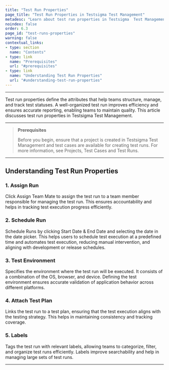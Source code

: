 ```yaml
---
title: "Test Run Properties"
page_title: "Test Run Properties in Testsigma Test Management"
metadesc: "Learn about test run properties in Testsigma  Test Management. Structure, manage, and track test runs effectively to improve efficiency and ensure accurate reporting."
noindex: false
order: 6.3
page_id: "test-runs-properties"
warning: false
contextual_links:
- type: section
  name: "Contents"
- type: link
  name: "Prerequisites"
  url: "#prerequisites"
- type: link
  name: "Understanding Test Run Properties"
  url: "#understanding-test-run-properties"
---
```


---

Test run properties define the attributes that help teams structure, manage, and track test statuses. A well-organized test run improves efficiency and ensures accurate reporting, enabling teams to maintain quality. This article discusses test run properties in Testsigma Test Management.

---

> **Prerequisites**
> 
> Before you begin, ensure that a project is created in Testsigma Test Management and test cases are available for creating test runs. For more information, see Projects, Test Cases and Test Runs.

---

## **Understanding Test Run Properties**

### **1. Assign Run** 
Click Assign Team Mate to assign the test run to a team member responsible for managing the test run. This ensures accountability and helps in tracking test execution progress efficiently.

### **2. Schedule Run** 
Schedule Runs by clicking Start Date & End Date and selecting the date in the date picker. This helps users to schedule test execution at a predefined time and automates test execution, reducing manual intervention, and aligning with development or release schedules.

### **3. Test Environment**
Specifies the environment where the test run will be executed. It consists of a combination of the OS, browser, and device. Defining the test environment ensures accurate validation of application behavior across different platforms.

### **4. Attach Test Plan** 
Links the test run to a test plan, ensuring that the test execution aligns with the testing strategy. This helps in maintaining consistency and tracking coverage.

### **5. Labels**
Tags the test run with relevant labels, allowing teams to categorize, filter, and organize test runs efficiently. Labels improve searchability and help in managing large sets of test runs.

---